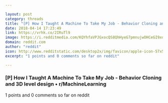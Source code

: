 ```yaml
---

layout: post
category: threads
title: "[P] How I Taught A Machine To Take My Job - Behavior Cloning and 3D level design"
date: 2018-04-14 17:23:49
link: https://vrhk.co/2IRuTl9
image: https://i.redditmedia.com/KQYhfaVPJGxocQS8QhHyeG7pmnujwOHCeGI9xdOOmTU.jpg?w=320&s=104b833edb8b990878e20ead3cd8e4e0
domain: reddit.com
author: "reddit"
icon: http://www.redditstatic.com/desktop2x/img/favicon/apple-icon-57x57.png
excerpt: "1 points and 0 comments so far on reddit"

---
```


### [P] How I Taught A Machine To Take My Job - Behavior Cloning and 3D level design • r/MachineLearning

1 points and 0 comments so far on reddit